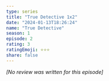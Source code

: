 ```yaml
---
type: series
title: "True Detective 1x2"
date: "2024-01-13T18:26:24"
name: "True Detective"
season: 1
episode: 2
rating: 3
ratingEmoji: ⭐️⭐️⭐️
share: false
---
```


*[No review was written for this episode]*
